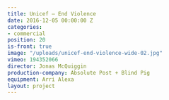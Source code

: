 ```yaml
---
title: Unicef — End Violence
date: 2016-12-05 00:00:00 Z
categories:
- commercial
position: 20
is-front: true
image: "/uploads/unicef-end-violence-wide-02.jpg"
vimeo: 194352066
director: Jonas McQuiggin
production-company: Absolute Post + Blind Pig
equipment: Arri Alexa
layout: project
---
```



